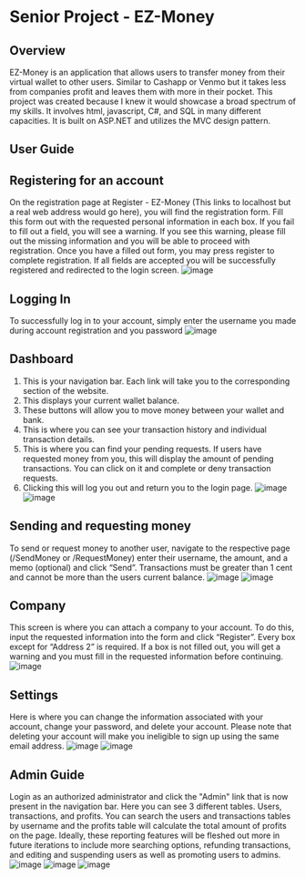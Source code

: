 # Senior Project - EZ-Money
## Overview
EZ-Money is an application that allows users to transfer money from their virtual wallet to other users. Similar to Cashapp or Venmo but it takes less from companies profit and leaves them with more in their pocket. This project was created because I knew it would showcase a broad spectrum of my skills. It involves html, javascript, C#, and SQL in many different capacities. It is built on ASP.NET and utilizes the MVC design pattern.
## User Guide
## Registering for an account
On the registration page at Register - EZ-Money (This links to localhost but a real web address would go here), you will find the registration form. Fill this form out with the requested personal information in each box. If you fail to fill out a field, you will see a warning. If you see this warning, please fill out the missing information and you will be able to proceed with registration. Once you have a filled out form, you may press register to complete registration. If all fields are accepted you will be successfully registered and redirected to the login screen.
![image](https://user-images.githubusercontent.com/90625866/218320190-671b2cab-4ba7-48bb-860e-f8041c3c60d8.png)
## Logging In
To successfully log in to your account, simply enter the username you made during account registration and you password
![image](https://user-images.githubusercontent.com/90625866/218320604-5d69321c-8d6f-412b-b811-0a26ed13a524.png)
## Dashboard
1.	This is your navigation bar. Each link will take you to the corresponding section of the website.
2.	This displays your current wallet balance. 
3.	These buttons will allow you to move money between your wallet and bank.
4.	This is where you can see your transaction history and individual transaction details.
5.	This is where you can find your pending requests. If users have requested money from you, this will display the amount of pending transactions. You can click on it and complete or deny transaction requests.
6.	Clicking this will log you out and return you to the login page.
![image](https://user-images.githubusercontent.com/90625866/218320626-52f1f5e6-d970-4f66-90b8-c66360c24490.png)
![image](https://user-images.githubusercontent.com/90625866/218320700-23858085-36d4-4cc8-9a04-085dc1d34a79.png)
## Sending and requesting money
To send or request money to another user, navigate to the respective page (/SendMoney or /RequestMoney) enter their username, the amount, and a memo (optional) and click “Send”. Transactions must be greater than 1 cent and cannot be more than the users current balance.
![image](https://user-images.githubusercontent.com/90625866/218320852-aa79e02d-129c-4a4f-8e0d-42d067d2768c.png)
![image](https://user-images.githubusercontent.com/90625866/218320872-ef0a7acb-0421-43f4-84ad-70f26180f048.png)
## Company
This screen is where you can attach a company to your account. To do this, input the requested information into the form and click “Register”.
Every box except for “Address 2” is required. If a box is not filled out, you will get a warning and you must fill in the requested information before continuing.
![image](https://user-images.githubusercontent.com/90625866/218320981-c51f7ebd-8242-4e20-92f3-d0b7b9080fe6.png)
## Settings
Here is where you can change the information associated with your account, change your password, and delete your account. Please note that deleting your account will make you ineligible to sign up using the same email address.
![image](https://user-images.githubusercontent.com/90625866/218321038-90645910-6884-4b0c-a9ad-95912a78ff1b.png)
![image](https://user-images.githubusercontent.com/90625866/218322079-f21d5a4c-de3e-44cb-9f26-33c8e5bafc1d.png)
## Admin Guide
Login as an authorized administrator and click the "Admin" link that is now present in the navigation bar.
Here you can see 3 different tables. Users, transactions, and profits. You can search the users and transactions tables by username and the profits table will calculate the total amount of profits on the page. Ideally, these reporting features will be fleshed out more in future iterations to include more searching options, refunding transactions, and editing and suspending users as well as promoting users to admins.
![image](https://user-images.githubusercontent.com/90625866/218323152-752b1553-d30f-4b36-9545-d97113f560ea.png)
![image](https://user-images.githubusercontent.com/90625866/218323162-817cf0a9-468f-4357-9e4d-eedf5512ac72.png)
![image](https://user-images.githubusercontent.com/90625866/218323179-87a8ecfc-5eeb-4770-af2d-9a63a47a0a90.png)
